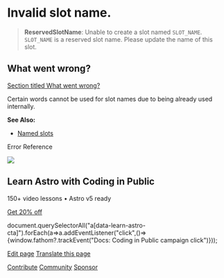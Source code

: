 Invalid slot name.
==================

> **ReservedSlotName**: Unable to create a slot named `SLOT_NAME`. `SLOT_NAME` is a reserved slot name. Please update the name of this slot.

What went wrong?
----------------

[Section titled What went wrong?](#what-went-wrong)

Certain words cannot be used for slot names due to being already used internally.

**See Also:**

*   [Named slots](/en/basics/astro-components/#named-slots)

Error Reference

![](/_astro/CodingInPublic.DpaYu7Qd_5sx41.webp)

Learn Astro with **Coding in Public**
-------------------------------------

150+ video lessons • Astro v5 ready

[Get 20% off](https://learnastro.dev?code=ASTRO_PROMO)

document.querySelectorAll("a\[data-learn-astro-cta\]").forEach(a=>a.addEventListener("click",()=>{window.fathom?.trackEvent("Docs: Coding in Public campaign click")}));

[Edit page](https://github.com/withastro/astro/blob/main/packages/astro/src/core/errors/errors-data.ts) [Translate this page](https://contribute.docs.astro.build/guides/i18n/)

[Contribute](/en/contribute/) [Community](https://astro.build/chat) [Sponsor](https://opencollective.com/astrodotbuild)